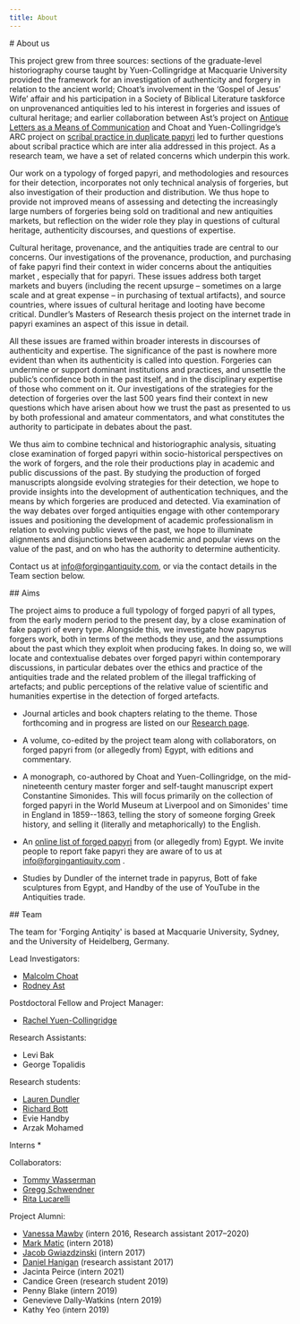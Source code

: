 ```yaml
---
title: About
---
```

<a name="about"/> 
# About us

This project grew from three sources: sections of the graduate-level historiography course taught by Yuen-Collingridge at Macquarie University provided the framework for an investigation of authenticity and forgery in relation to the ancient world; Choat’s involvement in the ‘Gospel of Jesus’ Wife’ affair and his participation in a Society of Biblical Literature taskforce on unprovenanced antiquities led to his interest in forgeries and issues of cultural heritage; and earlier collaboration between Ast’s project on [Antique Letters as a Means of Communication](http://www.materiale-textkulturen.org/subproject.php?tp=A02&up=) and Choat and Yuen-Collingridge’s ARC project on [scribal practice in duplicate papyri](http://purl.org/au-research/grants/arc/DP120103738) led to further questions about scribal practice which are inter alia addressed in this project. As a research team, we have a set of related concerns which underpin this work.

Our work on a typology of forged papyri, and methodologies and resources for their detection, incorporates not only technical analysis of forgeries, but also investigation of their production and distribution. We thus hope to provide not improved means of assessing and detecting the increasingly large numbers of forgeries being sold on traditional and new antiquities markets, but reflection on the wider role they play in questions of cultural heritage, authenticity discourses, and questions of expertise.

Cultural heritage, provenance, and the antiquities trade are central to our concerns. Our investigations of the provenance, production, and purchasing of fake papyri find their context in wider concerns about the antiquities market , especially that for papyri. These issues address both target markets and buyers (including the recent upsurge – sometimes on a large scale and at great expense – in purchasing of textual artifacts), and source countries, where issues of cultural heritage and looting have become critical. Dundler’s Masters of Research thesis project on the internet trade in papyri examines an aspect of this issue in detail.

All these issues are framed within broader interests in discourses of authenticity and expertise. The significance of the past is nowhere more evident than when its authenticity is called into question. Forgeries can undermine or support dominant institutions and practices, and unsettle the public’s confidence both in the past itself, and in the disciplinary expertise of those who comment on it. Our investigations of the strategies for the detection of forgeries over the last 500 years find their context in new questions which have arisen about how we trust the past as presented to us by both professional and amateur commentators, and what constitutes the authority to participate in debates about the past.

We thus aim to combine technical and historiographic analysis, situating close examination of forged papyri within socio-historical perspectives on the work of forgers, and the role their productions play in academic and public discussions of the past. By studying the production of forged manuscripts alongside evolving strategies for their detection, we hope to provide insights into the development of authentication techniques, and the means by which forgeries are produced and detected. Via examination of the way debates over forged antiquities engage with other contemporary issues and positioning the development of academic professionalism in relation to evolving public views of the past, we hope to illuminate alignments and disjunctions between academic and popular views on the value of the past, and on who has the authority to determine authenticity.

Contact us at <a href="mailto:info@forgingantiquity.com">info@forgingantiquity.com</a>, or via the contact details in the Team section below.

<a name="aims"/> 
## Aims

The project aims to produce a full typology of forged papyri of all types, from the early modern period to the 
present day, by a close examination of fake papyri of every type. Alongside this, we investigate how papyrus 
forgers work, both in terms of the methods they use, and the assumptions about the past which they exploit when
producing fakes. In doing so, we will locate and contextualise debates over forged papyri within contemporary
discussions, in particular debates over the ethics and practice of the antiquities trade and the related problem 
of the illegal trafficking of artefacts; and public perceptions of the relative value of scientific and
humanities expertise in the detection of forged artefacts.

* Journal articles and book chapters relating to the theme. Those forthcoming and in progress are listed on our [Research page](/research#publications).

* A volume, co-edited by the project team along with collaborators, on forged papyri from (or allegedly from) Egypt, with editions and commentary.

* A monograph, co-authored by Choat and Yuen-Collingridge, on the mid-nineteenth century master forger and self-taught manuscript expert Constantine Simonides. 
This will focus primarily on the collection of forged papyri in the World Museum at Liverpool and on Simonides' time in 
England in 1859--1863, telling the story of someone forging Greek history, and selling it (literally and metaphorically)
to the English.

* An [online list of forged papyri](/forgeries) from (or allegedly from) Egypt. We invite people to report fake papyri they are aware of to us at <a href="mailto:info@forgingantiquity.com"> info@forgingantiquity.com </a>.

* Studies by Dundler of the internet trade in papyrus, Bott of fake sculptures from Egypt, and Handby of the use of YouTube in the Antiquities trade.

<a name="team"/>
## Team

The team for 'Forging Antiqity' is based at Macquarie University, Sydney, and the University of Heidelberg, Germany.

Lead Investigators:
* [Malcolm Choat](/malcolm)
* [Rodney Ast](/rodney)

Postdoctoral Fellow and Project Manager:
* [Rachel Yuen-Collingridge](/rachel)

Research Assistants:
* Levi Bak
* George Topalidis

Research students:
* [Lauren Dundler](/lauren)
* [Richard Bott](/richard)
* Evie Handby
* Arzak Mohamed

Interns
*  

Collaborators:
* [Tommy Wasserman](https://ansgarteologiskehogskole.academia.edu/TWasserman)
* [Gregg Schwendner](https://wichita.academia.edu/GreggWSchwendner)
* [Rita Lucarelli](http://nes.berkeley.edu/faculty/lucarelli.html)

Project Alumni:
* [Vanessa Mawby](/vanessa) (intern 2016, Research assistant 2017–2020)
* [Mark Matic](/mark) (intern 2018)
* [Jacob Gwiazdzinski](/jacob) (intern 2017)
* [Daniel Hanigan](/daniel) (research assistant 2017)
* Jacinta Peirce (intern 2021)
* Candice Green (research student 2019)
* Penny Blake (intern 2019)
* Genevieve Dally-Watkins (ntern 2019)
* Kathy Yeo (intern 2019)
